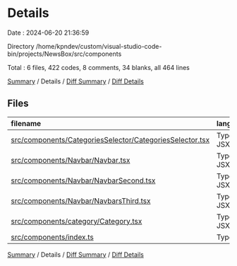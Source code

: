 # Details

Date : 2024-06-20 21:36:59

Directory /home/kpndev/custom/visual-studio-code-bin/projects/NewsBox/src/components

Total : 6 files,  422 codes, 8 comments, 34 blanks, all 464 lines

[Summary](results.md) / Details / [Diff Summary](diff.md) / [Diff Details](diff-details.md)

## Files
| filename | language | code | comment | blank | total |
| :--- | :--- | ---: | ---: | ---: | ---: |
| [src/components/CategoriesSelector/CategoriesSelector.tsx](/src/components/CategoriesSelector/CategoriesSelector.tsx) | TypeScript JSX | 13 | 0 | 3 | 16 |
| [src/components/Navbar/Navbar.tsx](/src/components/Navbar/Navbar.tsx) | TypeScript JSX | 147 | 0 | 9 | 156 |
| [src/components/Navbar/NavbarSecond.tsx](/src/components/Navbar/NavbarSecond.tsx) | TypeScript JSX | 159 | 2 | 13 | 174 |
| [src/components/Navbar/NavbarsThird.tsx](/src/components/Navbar/NavbarsThird.tsx) | TypeScript JSX | 89 | 6 | 5 | 100 |
| [src/components/category/Category.tsx](/src/components/category/Category.tsx) | TypeScript JSX | 9 | 0 | 3 | 12 |
| [src/components/index.ts](/src/components/index.ts) | TypeScript | 5 | 0 | 1 | 6 |

[Summary](results.md) / Details / [Diff Summary](diff.md) / [Diff Details](diff-details.md)